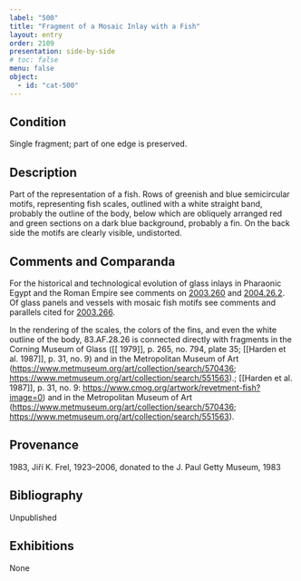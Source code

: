 ```yaml
---
label: "500"
title: "Fragment of a Mosaic Inlay with a Fish"
layout: entry
order: 2109
presentation: side-by-side
# toc: false
menu: false
object:
  - id: "cat-500"
---
```


## Condition

Single fragment; part of one edge is preserved.

## Description

Part of the representation of a fish. Rows of greenish and blue semicircular motifs, representing fish scales, outlined with a white straight band, probably the outline of the body, below which are obliquely arranged red and green sections on a dark blue background, probably a fin. On the back side the motifs are clearly visible, undistorted.

## Comments and Comparanda

For the historical and technological evolution of glass inlays in Pharaonic Egypt and the Roman Empire see comments on [2003.260](#cat) and [2004.26.2](#cat). Of glass panels and vessels with mosaic fish motifs see comments and parallels cited for [2003.266](#cat).

In the rendering of the scales, the colors of the fins, and even the white outline of the body, 83.AF.28.26 is connected directly with fragments in the Corning Museum of Glass ([[ 1979]], p. 265, no. 794, plate 35; [[Harden et al. 1987]], p. 31, no. 9) and in the Metropolitan Museum of Art (<https://www.metmuseum.org/art/collection/search/570436>; <https://www.metmuseum.org/art/collection/search/551563>).; [[Harden et al. 1987]], p. 31, no. 9: https://www.cmog.org/artwork/revetment-fish?image=0) and in the Metropolitan Museum of Art (<https://www.metmuseum.org/art/collection/search/570436>; <https://www.metmuseum.org/art/collection/search/551563>).

## Provenance

1983, Jiří K. Frel, 1923–2006, donated to the J. Paul Getty Museum, 1983

## Bibliography

Unpublished

## Exhibitions

None